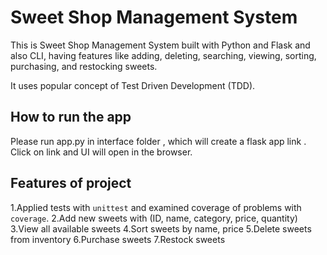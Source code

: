 # Sweet Shop Management System

This is Sweet Shop Management System built with Python and Flask and also CLI, having features like adding, deleting, searching, viewing, sorting, purchasing, and restocking sweets. 

It uses popular concept of Test Driven Development (TDD).

## How to run the app 

Please run app.py in interface folder , which will create a flask app link . Click on link and UI will open in the browser. 

## Features of project

1.Applied tests with `unittest` and examined coverage of problems with `coverage`.
2.Add new sweets with (ID, name, category, price, quantity)
3.View all available sweets
4.Sort sweets by name, price
5.Delete sweets from inventory
6.Purchase sweets
7.Restock sweets

